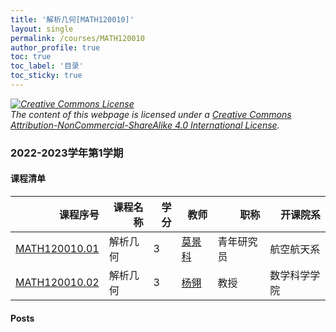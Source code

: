 ```yaml
---
title: '解析几何[MATH120010]'
layout: single
permalink: /courses/MATH120010
author_profile: true
toc: true
toc_label: '目录'
toc_sticky: true
---
```



<div class='notice--warning'>
	<p><i><a rel='license' href='http://creativecommons.org/licenses/by-nc-sa/4.0/'><img alt='Creative Commons License' style='border-width:0' src='https://i.creativecommons.org/l/by-nc-sa/4.0/88x31.png' /></a><br /> The content of this webpage is licensed under a <a rel='license' href='http://creativecommons.org/licenses/by-nc-sa/4.0/'>Creative Commons Attribution-NonCommercial-ShareAlike 4.0 International License</a>.</i></p>
</div>

### 2022-2023学年第1学期


#### 课程清单

<div style='text-align: center;' id='MATH120010_2223F'> <table id='MATH120010_2223F_table'>
  <thead>
    <tr style="text-align: right;">
      <th>课程序号</th>
      <th>课程名称</th>
      <th>学分</th>
      <th>教师</th>
      <th>职称</th>
      <th>开课院系</th>
    </tr>
  </thead>
  <tbody>
    <tr>
      <td><a href='https://fdu-math.github.io/courses/class-id/MATH120010-01'>MATH120010.01</a></td>
      <td>解析几何</td>
      <td>3</td>
      <td><a href='https://fdu-math.github.io/teachers/莫景科'>莫景科</a></td>
      <td>青年研究员</td>
      <td>航空航天系</td>
    </tr>
    <tr>
      <td><a href='https://fdu-math.github.io/courses/class-id/MATH120010-02'>MATH120010.02</a></td>
      <td>解析几何</td>
      <td>3</td>
      <td><a href='https://fdu-math.github.io/teachers/杨翎'>杨翎</a></td>
      <td>教授</td>
      <td>数学科学学院</td>
    </tr>
  </tbody>
</table></div>

#### Posts

